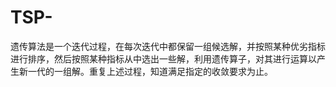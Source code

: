 # TSP-
遗传算法是一个迭代过程，在每次迭代中都保留一组候选解，并按照某种优劣指标进行排序，然后按照某种指标从中选出一些解，利用遗传算子，对其进行运算以产生新一代的一组解。重复上述过程，知道满足指定的收敛要求为止。
